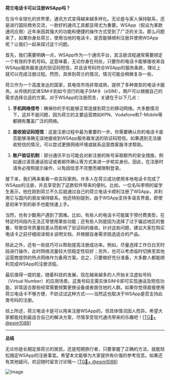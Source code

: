 **荷兰电话卡可以注册WSApp吗？**

在当今全球化的世界里，通讯方式变得越来越多样化。无论是与家人保持联系，还是进行国际商务交流，一款好的通讯工具都显得尤为重要。WSApp（假设为某款通讯应用）近年来因其强大的功能和便捷的操作方式受到了广泛的关注。那么问题来了，如果你身处荷兰，使用当地的电话卡，是否能够顺利注册并使用WSApp呢？让我们一起来探讨这个问题。

首先，我们需要明确一点，WSApp作为一个通讯平台，其注册流程通常需要绑定一个有效的手机号码。这意味着，无论你身在何处，只要你的电话卡能够接收来自WSApp服务器发送的验证码短信，并且该号码符合WSApp的服务条款，理论上就可以完成注册过程。然而，具体到荷兰的情况，情况可能会稍微复杂一些。

荷兰作为一个高度发达的国家，其电信市场非常成熟，提供了多种类型的电话卡服务。从传统的实体SIM卡到如今流行的电子SIM卡（eSIM），用户可以根据自己的需求选择合适的方案。对于WSApp的注册而言，关键在于以下几点：

1. **手机网络信号**：确保你的手机能够正常连接到荷兰的移动网络。大多数情况下，这并不是问题，因为荷兰的主要运营商如KPN、Vodafone和T-Mobile等都拥有覆盖广泛的网络。

2. **接收验证码短信**：这是注册过程中最为重要的一步。你需要确认你的电话卡是否能够准确无误地接收到WSApp服务器发送的验证码短信。如果遇到无法接收短信的情况，可以尝试更换网络环境或联系运营商客服寻求帮助。

3. **账户验证机制**：部分通讯平台可能会对新注册的账号采取额外的安全措施，例如通过语音通话验证或者邮件确认等方式来进一步核实身份。因此，在注册时请务必按照提示操作，以免因信息不完整而被限制登录。

接下来，我们再来看看一些实际案例。许多人在荷兰成功使用本地电话卡完成了WSApp的注册，并且享受到了这款软件带来的便利。比如，一位名叫李明的留学生表示，他在刚到荷兰不久后就通过自己的荷兰电话卡顺利注册了WSApp，并利用它与国内的朋友保持联系。他还特别提到，由于WSApp支持多语言界面，即使是初来乍到的新手也能快速上手。

当然，也有少数用户遇到了困难。比如，有些人的电话卡可能属于预付费类型，在特定时间段内无法正常使用某些功能；还有些人则是因为选择了过于偏远地区的套餐，导致信号质量较差从而影响了验证码的接收。针对这些问题，建议大家在购买电话卡之前仔细阅读相关说明文档，并根据自身需求挑选适合的产品。

除此之外，还有一些技巧可以帮助提高注册成功率。例如，尽量选择工作日白天时段进行操作，此时网络流量较大但稳定性较好；另外，也可以考虑临时切换至其他运营商提供的热点网络作为备用方案。总之，只要做好充分准备，大多数人都能顺利完成WSApp的注册流程。

最后值得一提的是，随着科技的发展，现在越来越多的人开始关注虚拟号码（Virtual Number）的应用场景。这类号码无需实体SIM卡即可实现通话及短信功能，非常适合那些经常需要频繁更换设备或者居住地的人群。如果你觉得直接使用荷兰电话卡不够方便，不妨试试这种方式——当然这也取决于WSApp是否支持此类号码的注册。

综上所述，荷兰电话卡是可以用来注册WSApp的，但具体情况因人而异。希望大家都能找到最适合自己的解决方案，尽情享受现代通讯带来的乐趣吧！[[TG💪+ @esim1088](https://t.me/s/esim1088)]

---

**总结**

无论你是长期定居荷兰的居民，还是短期旅行者，只要掌握了正确的方法，就能轻松搞定WSApp的注册事宜。希望本文能够为大家提供有价值的参考信息。如果还有其他疑问，欢迎随时留言讨论哦～ [[TG💪+ @esim1088](https://t.me/s/esim1088)] 

![Image](https://i.postimg.cc/4NQfJmqS/Snipaste-2025-05-13-00-14-12.png)